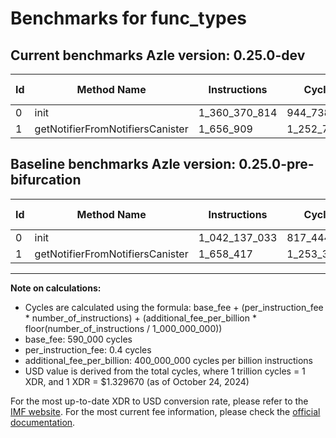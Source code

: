 # Benchmarks for func_types

## Current benchmarks Azle version: 0.25.0-dev

| Id  | Method Name                      | Instructions  | Cycles      | USD           | USD/Million Calls | Change                                |
| --- | -------------------------------- | ------------- | ----------- | ------------- | ----------------- | ------------------------------------- |
| 0   | init                             | 1_360_370_814 | 944_738_325 | $0.0012561902 | $1_256.19         | <font color="red">+318_233_781</font> |
| 1   | getNotifierFromNotifiersCanister | 1_656_909     | 1_252_763   | $0.0000016658 | $1.66             | <font color="green">-1_508</font>     |

## Baseline benchmarks Azle version: 0.25.0-pre-bifurcation

| Id  | Method Name                      | Instructions  | Cycles      | USD           | USD/Million Calls |
| --- | -------------------------------- | ------------- | ----------- | ------------- | ----------------- |
| 0   | init                             | 1_042_137_033 | 817_444_813 | $0.0010869318 | $1_086.93         |
| 1   | getNotifierFromNotifiersCanister | 1_658_417     | 1_253_366   | $0.0000016666 | $1.66             |

---

**Note on calculations:**

-   Cycles are calculated using the formula: base_fee + (per_instruction_fee \* number_of_instructions) + (additional_fee_per_billion \* floor(number_of_instructions / 1_000_000_000))
-   base_fee: 590_000 cycles
-   per_instruction_fee: 0.4 cycles
-   additional_fee_per_billion: 400_000_000 cycles per billion instructions
-   USD value is derived from the total cycles, where 1 trillion cycles = 1 XDR, and 1 XDR = $1.329670 (as of October 24, 2024)

For the most up-to-date XDR to USD conversion rate, please refer to the [IMF website](https://www.imf.org/external/np/fin/data/rms_sdrv.aspx).
For the most current fee information, please check the [official documentation](https://internetcomputer.org/docs/current/developer-docs/gas-cost#execution).
